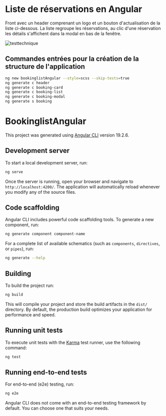 # Liste de réservations en Angular

Front avec un header comprenant un logo et un bouton d'actualisation de la liste ci-dessous.
La liste regroupe les réservations, au clic d'une réservation les détails s'affichent dans la modal en bas de la fenêtre.

![testtechnique](https://github.com/user-attachments/assets/53106dcd-b7a3-4d62-811c-186ffa3c8eb5)

## Commandes entrées pour la création de la structure de l'application 
```bash
ng new bookinglistAngular --style=scss --skip-tests=true
ng generate c header
ng generate c booking-card
ng generate c booking-list
ng generate c booking-modal
ng generate s booking
```

# BookinglistAngular

This project was generated using [Angular CLI](https://github.com/angular/angular-cli) version 19.2.6.

## Development server

To start a local development server, run:

```bash
ng serve
```

Once the server is running, open your browser and navigate to `http://localhost:4200/`. The application will automatically reload whenever you modify any of the source files.

## Code scaffolding

Angular CLI includes powerful code scaffolding tools. To generate a new component, run:

```bash
ng generate component component-name
```

For a complete list of available schematics (such as `components`, `directives`, or `pipes`), run:

```bash
ng generate --help
```

## Building

To build the project run:

```bash
ng build
```

This will compile your project and store the build artifacts in the `dist/` directory. By default, the production build optimizes your application for performance and speed.

## Running unit tests

To execute unit tests with the [Karma](https://karma-runner.github.io) test runner, use the following command:

```bash
ng test
```

## Running end-to-end tests

For end-to-end (e2e) testing, run:

```bash
ng e2e
```

Angular CLI does not come with an end-to-end testing framework by default. You can choose one that suits your needs.
